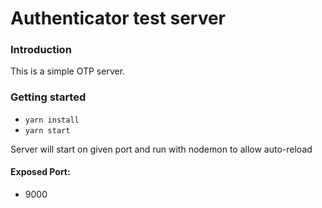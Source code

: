 # Authenticator test server

### Introduction
This is a simple OTP server.

### Getting started
- `yarn install`
- `yarn start`

Server will start on given port and run with nodemon to allow auto-reload


#### Exposed Port:
- 9000

